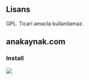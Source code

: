 ## Lisans

GPL. Ticari amacla kullanilamaz.

## anakaynak.com

### Install

![](https://dl.dropbox.com/s/9q2p5mrqnajys22/npmel.jpg)
